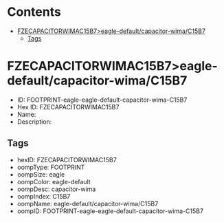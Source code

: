 



Contents
========

* [FZECAPACITORWIMAC15B7>eagle-default/capacitor-wima/C15B7](#fzecapacitorwimac15b7eagle-defaultcapacitor-wimac15b7)
	* [Tags](#tags)

# FZECAPACITORWIMAC15B7>eagle-default/capacitor-wima/C15B7

- ID: FOOTPRINT-eagle-eagle-default-capacitor-wima-C15B7
- Hex ID: FZECAPACITORWIMAC15B7
- Name: 
- Description: 

## Tags

- hexID: FZECAPACITORWIMAC15B7
- oompType: FOOTPRINT
- oompSize: eagle
- oompColor: eagle-default
- oompDesc: capacitor-wima
- oompIndex: C15B7
- oompName: eagle-default/capacitor-wima/C15B7
- oompID: FOOTPRINT-eagle-eagle-default-capacitor-wima-C15B7
